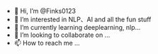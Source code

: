 - 👋 Hi, I’m @Finks0123
- 👀 I’m interested in NLP、AI and all the fun stuff
- 🌱 I’m currently learning deeplearning, nlp...
- 💞️ I’m looking to collaborate on ...
- 📫 How to reach me ...

<!---
Finks0123/Finks0123 is a ✨ special ✨ repository because its `README.md` (this file) appears on your GitHub profile.
You can click the Preview link to take a look at your changes.
--->
